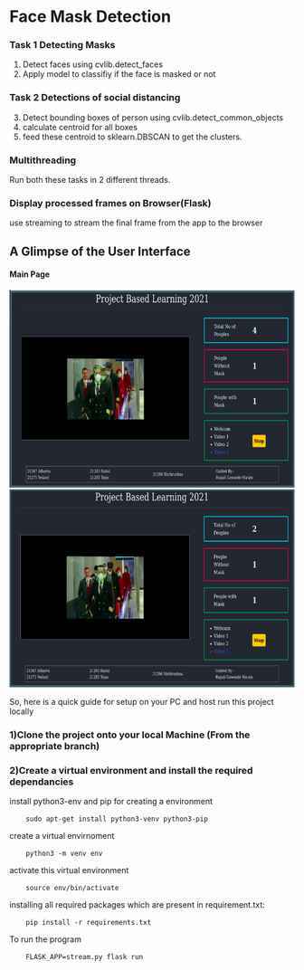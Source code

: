 # Face Mask Detection

### Task 1 Detecting Masks
1. Detect faces using cvlib.detect_faces
2. Apply model to classifiy if the face is masked or not 


### Task 2 Detections of social distancing
3. Detect bounding boxes of person using cvlib.detect_common_objects 
4. calculate centroid for all boxes
5. feed these centroid to sklearn.DBSCAN to get the clusters.

### Multithreading 
Run both these tasks in 2 different threads.

### Display processed frames on Browser(Flask)
use streaming to stream the final frame from the app to the browser



## A Glimpse of the User Interface
#### Main Page
<img src="https://github.com/shrikrushnazirape/Face-Mask-Detection/blob/finalBranch/SS/ss1.png" height="350" width="800"/>
<img src="https://github.com/shrikrushnazirape/Face-Mask-Detection/blob/finalBranch/SS/ss2.png" height="350" width="800"/>

<p> 
So, here is a quick guide for setup on your PC and host run this project locally

### 1)Clone the project onto your local Machine (From the appropriate branch)
### 2)Create a virtual environment and install the required dependancies

install python3-env and pip for creating a environment

        sudo apt-get install python3-venv python3-pip


create a virtual envirnoment

        python3 -m venv env

activate this virtual environment

        source env/bin/activate

installing all required packages which are present in requirement.txt:

	    pip install -r requirements.txt


To run the program 

        FLASK_APP=stream.py flask run

